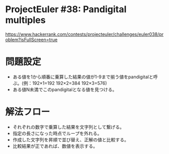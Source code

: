 # ProjectEuler #38: Pandigital multiples
https://www.hackerrank.com/contests/projecteuler/challenges/euler038/problem?isFullScreen=true

# 問題設定
- ある値を1から順番に乗算した結果の値が1-9まで揃う値をpandigitalと呼ぶ。(例：192×1=192 192×2=384 192×3=576)
- ある値N未満でこのpandigitalとなる値を見つける。

# 解法フロー
- それぞれの数字で乗算した結果を文字列として繋げる。
- 指定の長さになった時点でループを外れる。
- 作成した文字列を昇順で並び替え、正解の値と比較する。
- 比較結果が正であれば、数値を表示する。